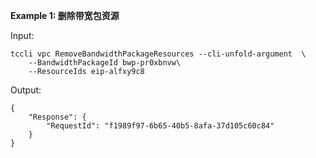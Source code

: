 **Example 1: 删除带宽包资源**



Input: 

```
tccli vpc RemoveBandwidthPackageResources --cli-unfold-argument  \
    --BandwidthPackageId bwp-pr0xbnvw\
    --ResourceIds eip-alfxy9c8
```

Output: 
```
{
    "Response": {
        "RequestId": "f1989f97-6b65-40b5-8afa-37d105c60c84"
    }
}
```

